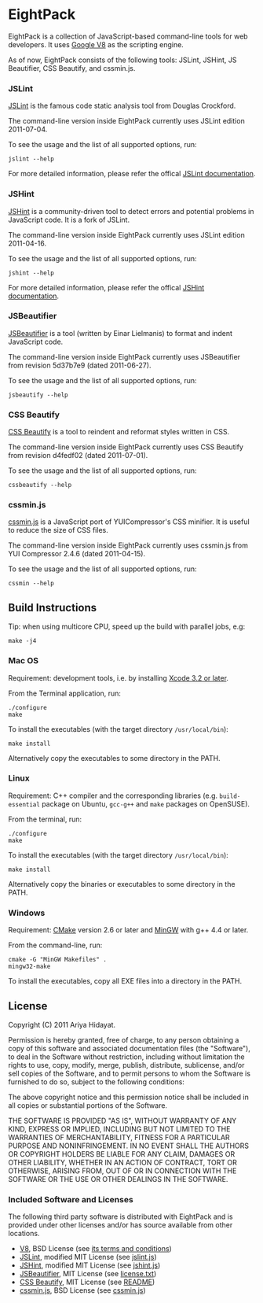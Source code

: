 # EightPack #

EightPack is a collection of JavaScript-based command-line tools for web
developers. It uses [Google V8](http://code.google.com/p/v8/)
as the scripting engine.

As of now, EightPack consists of the following tools: JSLint, JSHint, JS
Beautifier, CSS Beautify, and cssmin.js.

### JSLint ###

[JSLint](http://jslint.com) is the famous code static analysis tool from
Douglas Crockford.

The command-line version inside EightPack currently uses JSLint edition
2011-07-04.

To see the usage and the list of all supported options, run:

    jslint --help

For more detailed information, please refer the offical [JSLint
documentation](http://www.jslint.com/lint.html#options).

### JSHint ###

[JSHint](http://jshint.com) is a community-driven tool to detect errors and
potential problems in JavaScript code. It is a fork of JSLint.

The command-line version inside EightPack currently uses JSLint edition
2011-04-16.

To see the usage and the list of all supported options, run:

    jshint --help

For more detailed information, please refer the offical [JSHint
documentation](http://jshint.com/#docs).

### JSBeautifier ###

[JSBeautifier](http://jsbeautifier.org) is a tool (written by Einar Lielmanis)
to format and indent JavaScript code.

The command-line version inside EightPack currently uses JSBeautifier
from revision 5d37b7e9 (dated 2011-06-27).

To see the usage and the list of all supported options, run:

    jsbeautify --help

### CSS Beautify ###

[CSS Beautify](http://senchalabs.github.com/cssbeautify/) is a tool to reindent
and reformat styles written in CSS.

The command-line version inside EightPack currently uses CSS Beautify
from revision d4fedf02 (dated 2011-07-01).

To see the usage and the list of all supported options, run:

    cssbeautify --help

### cssmin.js ###

[cssmin.js](http://www.phpied.com/cssmin-js/) is a JavaScript port of
YUICompressor's CSS minifier. It is useful to reduce the size of CSS
files.

The command-line version inside EightPack currently uses cssmin.js from
YUI Compressor 2.4.6 (dated 2011-04-15).

To see the usage and the list of all supported options, run:

    cssmin --help

## Build Instructions ##

Tip: when using multicore CPU, speed up the build with parallel jobs, e.g:

    make -j4

### Mac OS ###

Requirement: development tools, i.e. by installing [Xcode 3.2 or
later](http://developer.apple.com/tools/xcode/).

From the Terminal application, run:

    ./configure
    make

To install the executables (with the target directory <code>/usr/local/bin</code>):

    make install

Alternatively copy the executables to some directory in the PATH.

### Linux ###

Requirement: C++ compiler and the corresponding libraries (e.g.
<code>build-essential</code> package on Ubuntu,
<code>gcc-g++</code> and <code>make</code> packages on OpenSUSE).

From the terminal, run:

    ./configure
    make

To install the executables (with the target directory <code>/usr/local/bin</code>):

    make install

Alternatively copy the binaries or executables to some directory in the PATH.

### Windows ###

Requirement: [CMake](http://www.cmake.org/cmake/resources/software.html)
version 2.6 or later and [MinGW](http://mingw.org) with g++ 4.4 or later.

From the command-line, run:

    cmake -G "MinGW Makefiles" .
    mingw32-make

To install the executables, copy all EXE files into a directory in the
PATH.

## License ##

Copyright (C) 2011 Ariya Hidayat.

Permission is hereby granted, free of charge, to any person obtaining a copy
of this software and associated documentation files (the "Software"), to deal
in the Software without restriction, including without limitation the rights
to use, copy, modify, merge, publish, distribute, sublicense, and/or sell
copies of the Software, and to permit persons to whom the Software is
furnished to do so, subject to the following conditions:

The above copyright notice and this permission notice shall be included in
all copies or substantial portions of the Software.

THE SOFTWARE IS PROVIDED "AS IS", WITHOUT WARRANTY OF ANY KIND, EXPRESS OR
IMPLIED, INCLUDING BUT NOT LIMITED TO THE WARRANTIES OF MERCHANTABILITY,
FITNESS FOR A PARTICULAR PURPOSE AND NONINFRINGEMENT. IN NO EVENT SHALL THE
AUTHORS OR COPYRIGHT HOLDERS BE LIABLE FOR ANY CLAIM, DAMAGES OR OTHER
LIABILITY, WHETHER IN AN ACTION OF CONTRACT, TORT OR OTHERWISE, ARISING FROM,
OUT OF OR IN CONNECTION WITH THE SOFTWARE OR THE USE OR OTHER DEALINGS IN
THE SOFTWARE.

### Included Software and Licenses ###

The following third party software is distributed with EightPack and is provided
under other licenses and/or has source available from other locations.

* [V8](http://v8.googlecode.com), BSD License (see [its terms and conditions](http://code.google.com/apis/v8/terms.html))
* [JSLint](http://jslint.com), modified MIT License (see [jslint.js](https://github.com/douglascrockford/JSLint/blob/master/jslint.js))
* [JSHint](http://jshint.com), modified MIT License (see [jshint.js](https://github.com/jshint/jshint/blob/master/jshint.jsh))
* [JSBeautifier](http://jsbeautifier.org), MIT License (see [license.txt](https://github.com/einars/js-beautify/blob/master/license.txt))
* [CSS Beautify](http://senchalabs.github.com/cssbeautify/), MIT License (see [README](https://github.com/senchalabs/cssbeautify/blob/master/README.md))
* [cssmin.js](http://www.phpied.com/cssmin-js/), BSD License (see [cssmin.js](https://github.com/yui/yuicompressor/blob/master/ports/js/cssmin.js))
